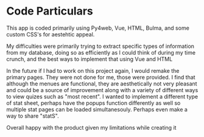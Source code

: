 # Code Particulars

This app is coded primarily using Py4web, Vue, HTML, Bulma, and some custom CSS's
for aestehtic appeal. 

My difficulties were primarily trying to extract specific types of information 
from my database, doing so as efficiently as I could think of during my time 
crunch, and the best ways to implement that using Vue and HTML

In the future if I had to work on this project again, I would remake the primary 
pages. They were not done for me, those were provided. I find that although the 
menues are functional, they are aesthetically not very pleasant and could be
a source of improvement along with a variety of different ways to view quizes
such as "most recent". I wanted to implement a different type of stat sheet, 
perhaps have the popups function differently as well so multiple stat pages
can be loaded simultanesouly. Perhaps even make a way to share "statS".

Overall happy with the product given my limitations while creating it
